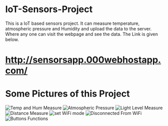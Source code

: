 # IoT-Sensors-Project
This is a IoT based sensors project. It can measure temperature, atmospheric pressure and Humidity and upload the data to the server.
Where any one can visit the webpage and see the data. The Link is given below.

# http://sensorsapp.000webhostapp.com/
# Some Pictures of this Project
![Temp and Hum Measure](https://github.com/shuvabratadey/IoT-Sensors-Project/blob/main/photos/Temp%20and%20Hum%20Measure.jpg)
![Atmospheric Pressure](https://github.com/shuvabratadey/IoT-Sensors-Project/blob/main/photos/Atmospheric%20Pressure.jpg)
![Light Level Measure](https://github.com/shuvabratadey/IoT-Sensors-Project/blob/main/photos/Light%20Level%20Measure.jpg)
![Distance Measure](https://github.com/shuvabratadey/IoT-Sensors-Project/blob/main/photos/Distance%20Measure.jpg)
![set WiFi mode](https://github.com/shuvabratadey/IoT-Sensors-Project/blob/main/photos/set%20WiFi%20mode.jpg)
![Disconnected From WiFi](https://github.com/shuvabratadey/IoT-Sensors-Project/blob/main/photos/Disconnected%20From%20WiFi.jpg)
![Buttons Functions](https://github.com/shuvabratadey/IoT-Sensors-Project/blob/main/photos/Buttons%20Functions.jpg)
